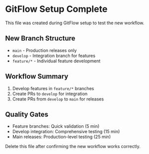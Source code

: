 # GitFlow Setup Complete

This file was created during GitFlow setup to test the new workflow.

## New Branch Structure
- `main` - Production releases only
- `develop` - Integration branch for features  
- `feature/*` - Individual feature development

## Workflow Summary
1. Develop features in `feature/*` branches
2. Create PRs to `develop` for integration
3. Create PRs from `develop` to `main` for releases

## Quality Gates
- Feature branches: Quick validation (5 min)
- Develop integration: Comprehensive testing (15 min)  
- Main releases: Production-level testing (25 min)

Delete this file after confirming the new workflow works correctly.
